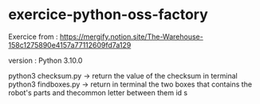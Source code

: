 # exercice-python-oss-factory

Exercice from : https://mergify.notion.site/The-Warehouse-158c1275890e4157a77112609fd7a129

version : Python 3.10.0

python3 checksum.py -> return the value of the checksum in terminal
python3 findboxes.py -> return in terminal the two boxes that contains the robot's parts and thecommon letter between them id s

